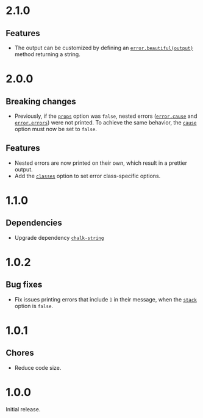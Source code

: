 # 2.1.0

## Features

- The output can be customized by defining an
  [`error.beautiful(output)`](README.md#custom-serialization) method returning a
  string.

# 2.0.0

## Breaking changes

- Previously, if the [`props`](README.md#-props) option was `false`, nested
  errors
  ([`error.cause`](https://developer.mozilla.org/en-US/docs/Web/JavaScript/Reference/Global_Objects/Error/cause)
  and
  [`error.errors`](https://developer.mozilla.org/en-US/docs/Web/JavaScript/Reference/Global_Objects/AggregateError/errors))
  were not printed. To achieve the same behavior, the
  [`cause`](README.md#-cause) option must now be set to `false`.

## Features

- Nested errors are now printed on their own, which result in a prettier output.
- Add the [`classes`](README.md#-classes) option to set error class-specific
  options.

# 1.1.0

## Dependencies

- Upgrade dependency [`chalk-string`](https://github.com/ehmicky/chalk-string)

# 1.0.2

## Bug fixes

- Fix issues printing errors that include `]` in their message, when the
  [`stack`](README.md#-stack) option is `false`.

# 1.0.1

## Chores

- Reduce code size.

# 1.0.0

Initial release.
